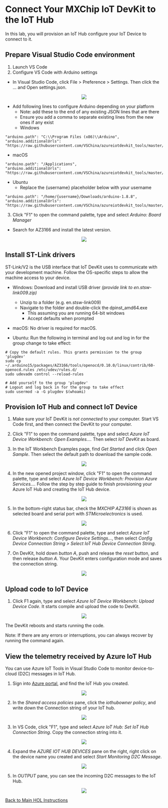 # Connect Your MXChip IoT DevKit to the IoT Hub
In this lab, you will provision an IoT Hub configure your IoT Device to connect to it. 

## Prepare Visual Studio Code environment

1. Launch VS Code
2. Configure VS Code with Arduino settings

* In Visual Studio Code, click File > Preference > Settings. Then click the ... and Open settings.json. 

<p align="center">
  <img src="/HOL/IOTHubPiHackathon/images/MXChipIotDevKit_user-settings-arduino.png" />
</p>

* Add following lines to configure Arduino depending on your platform
  * Note: add these to the end of any existing JSON lines that are there
  * Ensure you add a comma to separate existing lines from the new ones if any exist
  * Windows
```
"arduino.path": "C:\\Program Files (x86)\\Arduino",
"arduino.additionalUrls": "https://raw.githubusercontent.com/VSChina/azureiotdevkit_tools/master/package_azureboard_index.json"
```
* macOS
```
"arduino.path": "/Applications",
"arduino.additionalUrls": "https://raw.githubusercontent.com/VSChina/azureiotdevkit_tools/master/package_azureboard_index.json"
```
* Ubuntu
  * Replace the {username} placeholder below with your username
```
"arduino.path": "/home/{username}/Downloads/arduino-1.8.8",
"arduino.additionalUrls": "https://raw.githubusercontent.com/VSChina/azureiotdevkit_tools/master/package_azureboard_index.json"
```

3.  Click "F1" to open the command palette, type and select *Arduino: Board Manager*
* Search for AZ3166 and install the latest version.


<p align="center">
  <img src="/HOL/IOTHubPiHackathon/images/MXChipIotDevKit_install-az3166-sdk.png" />
</p>

## Install ST-Link drivers

ST-Link/V2 is the USB interface that IoT DevKit uses to communicate with your development machine. Follow the OS-specific steps to allow the machine access to your device.

* Windows: Download and install USB driver *(provide link to en.stsw-link009.zip)*
  * Unzip to a folder (e.g. en.stsw-link009)
  * Navigate to the folder and double-click the dpinst_amd64.exe 
     * This assuming you are running 64-bit windows
     * Accept defaults when prompted

* macOS: No driver is required for macOS.
* Ubuntu: Run the following in terminal and log out and log in for the group change to take effect:

```
# Copy the default rules. This grants permission to the group 'plugdev'
sudo cp ~/.arduino15/packages/AZ3166/tools/openocd/0.10.0/linux/contrib/60-openocd.rules /etc/udev/rules.d/
sudo udevadm control --reload-rules

# Add yourself to the group 'plugdev'
# Logout and log back in for the group to take effect
sudo usermod -a -G plugdev $(whoami)
```

## Provision IoT Hub and connect IoT Device

1. Make sure your IoT DevKit is *not connected* to your computer. Start VS Code first, and then connect the DevKit to your computer.

2. Click "F1" to open the command palette, type and select *Azure IoT Device Workbench: Open Examples....* Then select *IoT DevKit* as board.

3. In the IoT Workbench Examples page, find *Get Started* and click *Open Sample*. Then select the default path to download the sample code.

<p align="center">
  <img src="/HOL/IOTHubPiHackathon/images/MXChipIotDevKit_open-sample.png" />
</p>

4. In the new opened project window, click "F1" to open the command palette, type and select *Azure IoT Device Workbench: Provision Azure Services....* Follow the step by step guide to finish provisioning your Azure IoT Hub and creating the IoT Hub device. 

<p align="center">
  <img src="/HOL/IOTHubPiHackathon/images/MXChipIotDevKit_cloud-provision.png" />
</p>

5. In the bottom-right status bar, check the *MXCHIP AZ3166* is shown as selected board and serial port with *STMicroelectronics* is used. 

<p align="center">
  <img src="/HOL/IOTHubPiHackathon/images/MXChipIotDevKit_select-com.png" />
</p>

6. Click "F1" to open the command palette, type and select *Azure IoT Device Workbench: Configure Device Settings...*, then select *Config Device Connection String > Select IoT Hub Device Connection String*.

7. On DevKit, hold down *button A*, push and release the *reset* button, and then release *button A*. Your DevKit enters configuration mode and saves the connection string. 

<p align="center">
  <img src="/HOL/IOTHubPiHackathon/images/MXChipIotDevKit_connection-string.png" />
</p>

## Upload code to IoT Device

1. Click F1 again, type and select *Azure IoT Device Workbench: Upload Device Code*. It starts compile and upload the code to DevKit. 

<p align="center">
  <img src="/HOL/IOTHubPiHackathon/images/MXChipIotDevKit_arduino-upload.png" />
</p>

The DevKit reboots and starts running the code.

Note: If there are any errors or interruptions, you can always recover by running the command again.

## View the telemetry received by Azure IoT Hub

You can use Azure IoT Tools in Visual Studio Code to monitor device-to-cloud (D2C) messages in IoT Hub.

1. Sign into [Azure portal](https://portal.azure.com), and find the IoT Hub you created. 

<p align="center">
  <img src="/HOL/IOTHubPiHackathon/images/MXChipIotDevKit_azure-iot-hub-portal.png" />
</p>

2. In the *Shared access policies* pane, click the *iothubowner policy*, and write down the Connection string of your IoT hub.  

<p align="center">
  <img src="/HOL/IOTHubPiHackathon/images/MXChipIotDevKit_azure-portal-conn-string.png" />
</p>

3. In VS Code, click "F1", type and select *Azure IoT Hub: Set IoT Hub Connection String*. Copy the connection string into it. 

<p align="center">
  <img src="/HOL/IOTHubPiHackathon/images/MXChipIotDevKit_set-iothub-connection-string.png" />
</p>

4. Expand the *AZURE IOT HUB DEVICES* pane on the right, right click on the device name you created and select *Start Monitoring D2C Message*.

<p align="center">
  <img src="/HOL/IOTHubPiHackathon/images/MXChipIotDevKit_monitor-d2c.png" />
</p>

5. In *OUTPUT* pane, you can see the incoming D2C messages to the IoT Hub.

<p align="center">
  <img src="/HOL/IOTHubPiHackathon/images/MXChipIotDevKit_d2c-output.png" />
</p>

[Back to Main HOL Instructions](/HOL/IOTHubPiHackathon/README.md)
